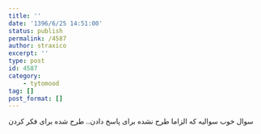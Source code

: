 ```yaml
---
title: ''
date: '1396/6/25 14:51:00'
status: publish
permalink: /4587
author: straxico
excerpt: ''
type: post
id: 4587
category:
    - tytomood
tag: []
post_format: []
---
```

سوال خوب سوالیه که الزاما طرح نشده برای پاسخ دادن.. طرح شده برای فکر کردن